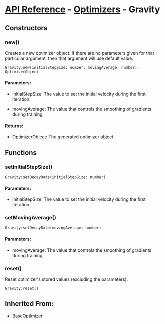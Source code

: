 # [API Reference](../../API.md) - [Optimizers](../Optimizers.md) - Gravity

## Constructors

### new()

Creates a new optimizer object. If there are no parameters given for that particular argument, then that argument will use default value.

```
Gravity.new(initialStepSize: number, movingAverage: number): OptimizerObject
```

#### Parameters:

* initialStepSize: The value to set the initial velocity during the first iteration.

* movingAverage: The value that controls the smoothing of gradients during training.

#### Returns:

* OptimizerObject: The generated optimizer object.

## Functions

### setInitialStepSize()

```
Gravity:setDecayRate(initialStepSize: number)
```

#### Parameters:

* initialStepSize: The value to set the initial velocity during the first iteration.

### setMovingAverage()

```
Gravity:setDecayRate(movingAverage: number)
```

#### Parameters:

* movingAverage: The value that controls the smoothing of gradients during training.

### reset()

Reset optimizer's stored values (excluding the parameters).

```
Gravity:reset()
```

## Inherited From:

* [BaseOptimizer](BaseOptimizer.md)
